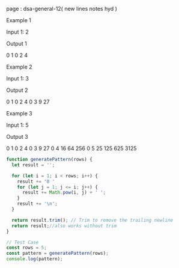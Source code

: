 page : dsa-general-12( new lines notes hyd )

Example 1

Input 1: 2

Output 1

0 1
0 2 4

Example 2

Input 1: 3

Output 2

0 1
0 2 4
0 3 9 27

Example 3

Input 1: 5

Output 3

0 1
0 2 4
0 3 9 27
0 4 16 64 256
0 5 25 125 625 3125

```javascript
function generatePattern(rows) {
  let result = '';

  for (let i = 1; i < rows; i++) {
    result += '0 '
    for (let j = 1; j <= i; j++) {
      result += Math.pow(i, j) + ' ';
    }
    result += '\n';
  }

  return result.trim(); // Trim to remove the trailing newline
  return result;//also works without trim
}

// Test Case
const rows = 5;
const pattern = generatePattern(rows);
console.log(pattern);

```
